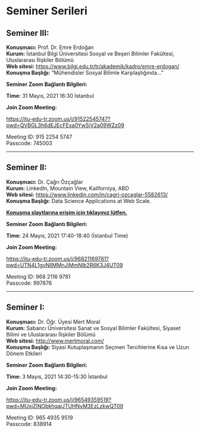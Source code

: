 # Seminer Serileri

## Seminer III:

**Konuşmacı:** Prof. Dr. Emre Erdoğan  
**Kurum:** İstanbul Bilgi Üniversitesi Sosyal ve Beşeri Bilimler Fakültesi, Uluslararası İlişkiler Bölümü   
**Web sitesi:** https://www.bilgi.edu.tr/tr/akademik/kadro/emre-erdogan/  
**Konuşma Başlığı:** “Mühendisler Sosyal Bilimle Karşılaştığında…” 

**Seminer Zoom Bağlantı Bilgileri:**

**Time:** 31 Mayıs, 2021 16:30 Istanbul

**Join Zoom Meeting:**    
 
https://itu-edu-tr.zoom.us/j/91522545747?pwd=QVBGL3h6dEJEcFExa0YwSjV2a09WZz09

Meeting ID: 915 2254 5747  
Passcode: 745003


---

## Seminer II:

 **Konuşmacı:** Dr. Çağrı Özçağlar  
 **Kurum:** LinkedIn, Mountain View, Kaliforniya, ABD   
 **Web sitesi:** https://www.linkedin.com/in/cagri-ozcaglar-5582613/  
 **Konuşma Başlığı:** Data Science Applications at Web Scale. 
 
 [**Konuşma slaytlarına erişim için tıklayınız lütfen.**](https://docs.google.com/presentation/d/1F3Ga5dGpRGX6XZw3I1yUE1q2r3a59Yvb_RW1rajWyRo/edit#slide=id.p)
 
 
 **Seminer Zoom Bağlantı Bilgileri:**

 **Time:** 24 Mayıs, 2021 17:40-18:40 (İstanbul Time)

 **Join Zoom Meeting:**   
 
 https://itu-edu-tr.zoom.us/j/96821169781?pwd=UTN4L1gvNllMMnJjMmNlb2R6K3J4UT09
 
 Meeting ID: 968 2116 9781   
 Passcode: 997876 

---

## Seminer I:

 **Konuşmacı:** Dr. Öğr. Üyesi Mert Moral  
 **Kurum:** Sabancı Üniversitesi Sanat ve Sosyal Bilimler Fakültesi, Siyaset Bilimi ve Uluslararası İlişkiler Bölümü  
 **Web sitesi:** http://www.mertmoral.com/  
 **Konuşma Başlığı:** Siyasi Kutuplaşmanın Seçmen Tercihlerine Kısa ve Uzun Dönem Etkileri 

 **Seminer Zoom Bağlantı Bilgileri:**

 **Time:** 3 Mayıs, 2021 14:30-15:30 İstanbul

 **Join Zoom Meeting:**
 
 https://itu-edu-tr.zoom.us/j/96549359519?pwd=MUxjZlNObkhqajJTUHNyM3EzLzkwQT09

 Meeting ID: 965 4935 9519  
 Passcode: 838914  
